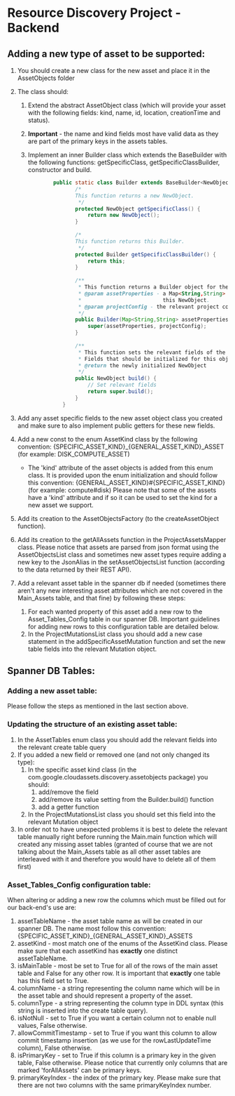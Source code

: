 # Resource Discovery Project - Backend

## Adding a new type of asset to be supported:
1. You should create a new class for the new asset and place it in the AssetObjects folder 
1. The class should:
    1. Extend the abstract AssetObject class (which will provide your asset with the following 
       fields: kind, name, id, location, creationTime and status).
    1. **Important** - the name and kind fields most have valid data as they are part of the primary 
        keys in the assets tables.
    1. Implement an inner Builder class which extends the BaseBuilder with the following functions:
        getSpecificClass, getSpecificClassBuilder, constructor and build.
        
        ```java 
                public static class Builder extends BaseBuilder<NewObject, Builder> {
                       /*
                       This function returns a new NewObject.
                        */
                       protected NewObject getSpecificClass() {
                           return new NewObject();
                       }
               
                       /*
                       This function returns this Builder.
                        */
                       protected Builder getSpecificClassBuilder() {
                           return this;
                       }
               
                       /**
                        * This function returns a Builder object for the NewObject class.
                        * @param assetProperties - a Map<String,String> which contains all of the relevant data for
                        *                          this NewObject.
                        * @param projectConfig - the relevant project configurations for this asset.   
                        */
                       public Builder(Map<String,String> assetProperties, ProjectConfig projectConfig) {
                           super(assetProperties, projectConfig);
                       }
               
                       /**
                        * This function sets the relevant fields of the NewObject.
                        * Fields that should be initialized for this object are: 
                        * @return the newly initialized NewObject
                        */
                       public NewObject build() {
                           // Set relevant fields
                           return super.build();
                       }
                   }
        ```
1. Add any asset specific fields to the new asset object class you created and make sure to also
implement public getters for these new fields.
1. Add a new const to the enum AssetKind class by the following convention:
    {SPECIFIC_ASSET_KIND}_{GENERAL_ASSET_KIND}_ASSET (for example: DISK_COMPUTE_ASSET)
    * The 'kind' attribute of the asset objects is added from this enum class. It is provided upon
    the enum initialization and should follow this convention:
        {GENERAL_ASSET_KIND}#{SPECIFIC_ASSET_KIND} (for example: compute#disk)
    Please note that some of the assets have a 'kind' attribute and if so it can be used to set the
    kind for a new asset we support.
           
1. Add its creation to the AssetObjectsFactory (to the createAssetObject function).
1. Add its creation to the getAllAssets function in the ProjectAssetsMapper class. Please notice that
assets are parsed from json format using the AssetObjectsList class and sometimes new asset types
require adding a new key to the JsonAlias in the setAssetObjectsList function (according to the
data returned by their REST API). 
1. Add a relevant asset table in the spanner db if needed (sometimes there aren't any new interesting
asset attributes which are not covered in the Main_Assets table, and that fine) by following these steps:
    1. For each wanted property of this asset add a new row to the Asset_Tables_Config table in our
    spanner DB. Important guidelines for adding new rows to this configuration table are detailed below. 
    1. In the ProjectMutationsList class you should add a new case statement in the addSpecificAssetMutation
    function and set the new table fields into the relevant Mutation object.

## Spanner DB Tables:
### Adding a new asset table:
Please follow the steps as mentioned in the last section above.
### Updating the structure of an existing asset table:
1. In the AssetTables enum class you should add the relevant fields into the relevant create table query
1. If you added a new field or removed one (and not only changed its type):
    1. In the specific asset kind class (in the com.google.cloudassets.discovery.assetobjects package) you should:
        1. add/remove the field
        1. add/remove its value setting from the Builder.build() function
        1. add a getter function
    1. In the ProjectMutationsList class you should set this field into the relevant Mutation object
1. In order not to have unexpected problems it is best to delete the relevant table manually right 
before running the Main.main function which will created any missing asset tables (granted of course 
that we are not talking about the Main_Assets table as all other asset tables are interleaved
with it and therefore you would have to delete all of them first)
### Asset_Tables_Config configuration table:
When altering or adding a new row the columns which must be filled out for our back-end's use are:
1. assetTableName - the asset table name as will be created in our spanner DB. 
The name most follow this convention: {SPECIFIC_ASSET_KIND}_{GENERAL_ASSET_KIND}_ASSETS
1. assetKind - most match one of the enums of the AssetKind class. Please make sure that each assetKind
has **exactly** one distinct assetTableName.
1. isMainTable - most be set to True for all of the rows of the main asset table and False for any
other row. It is important that **exactly** one table has this field set to True.
1. columnName - a string representing the column name which will be in the asset table and should
represent a property of the asset. 
1. columnType - a string representing the column type in DDL syntax (this string is inserted into the
create table query).
1. isNotNull - set to True if you want a certain column not to enable null values, False otherwise.
1. allowCommitTimestamp - set to True if you want this column to allow commit timestamp insertion (as
we use for the rowLastUpdateTime column), False otherwise.
1. isPrimaryKey - set to True if this column is a primary key in the given table, False otherwise.
Please notice that currently only columns that are marked 'forAllAssets' can be primary keys.
1. primaryKeyIndex - the index of the primary key. Please make sure that there are not two columns
with the same primaryKeyIndex number.
